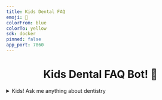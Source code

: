 ```yaml
---
title: Kids Dental FAQ 
emoji: 🦷
colorFrom: blue
colorTo: yellow
sdk: docker
pinned: false
app_port: 7860
---
```


## <h1 align="center" id="heading">Kids Dental FAQ Bot! 🦷</h1>


<details>
  <summary>Kids! Ask me anything about dentistry</summary>

I am a bot specializing in kids dentistry. I am here to answer your questions in a fun way that children can understand. 
</details>

<p></p>



